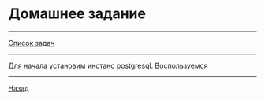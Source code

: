 # Домашнее задание
***
[Список задач](Task.md)
***

Для начала установим инстанс postgresql. Воспользуемся 





***
[Назад](../README.md)